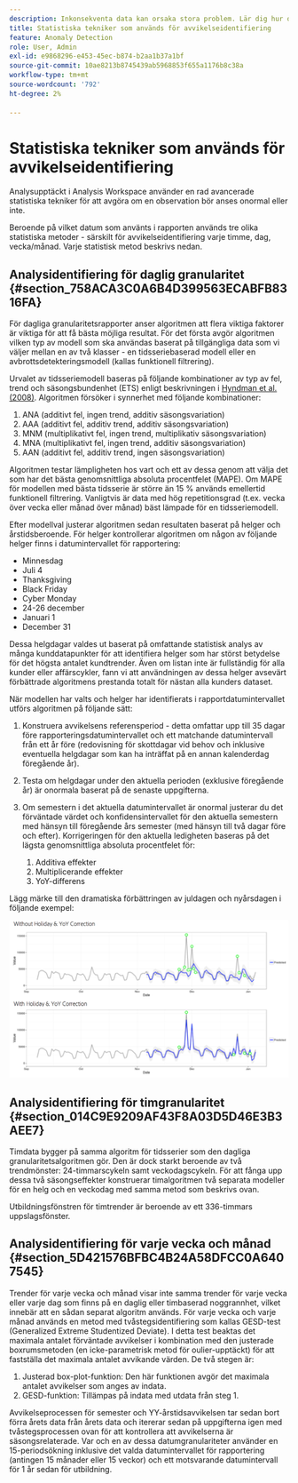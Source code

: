 ```yaml
---
description: Inkonsekventa data kan orsaka stora problem. Lär dig hur du identifierar statistiska avvikelser med avvikelsedetekteringstekniker från Adobe. Kom igång idag.
title: Statistiska tekniker som används för avvikelseidentifiering
feature: Anomaly Detection
role: User, Admin
exl-id: e9868296-e453-45ec-b874-b2aa1b37a1bf
source-git-commit: 10ae8213b8745439ab5968853f655a1176b8c38a
workflow-type: tm+mt
source-wordcount: '792'
ht-degree: 2%

---
```


# Statistiska tekniker som används för avvikelseidentifiering

Analysupptäckt i Analysis Workspace använder en rad avancerade statistiska tekniker för att avgöra om en observation bör anses onormal eller inte.

Beroende på vilket datum som använts i rapporten används tre olika statistiska metoder - särskilt för avvikelseidentifiering varje timme, dag, vecka/månad. Varje statistisk metod beskrivs nedan.

## Analysidentifiering för daglig granularitet {#section_758ACA3C0A6B4D399563ECABFB8316FA}

För dagliga granularitetsrapporter anser algoritmen att flera viktiga faktorer är viktiga för att få bästa möjliga resultat. För det första avgör algoritmen vilken typ av modell som ska användas baserat på tillgängliga data som vi väljer mellan en av två klasser - en tidsseriebaserad modell eller en avbrottsdetekteringsmodell (kallas funktionell filtrering).

Urvalet av tidsseriemodell baseras på följande kombinationer av typ av fel, trend och säsongsbundenhet (ETS) enligt beskrivningen i [Hyndman et al. (2008)](https://www.springer.com/us/book/9783540719168). Algoritmen försöker i synnerhet med följande kombinationer:

1. ANA (additivt fel, ingen trend, additiv säsongsvariation)
1. AAA (additivt fel, additiv trend, additiv säsongsvariation)
1. MNM (multiplikativt fel, ingen trend, multiplikativ säsongsvariation)
1. MNA (multiplikativt fel, ingen trend, additiv säsongsvariation)
1. AAN (additivt fel, additiv trend, ingen säsongsvariation)

Algoritmen testar lämpligheten hos vart och ett av dessa genom att välja det som har det bästa genomsnittliga absoluta procentfelet (MAPE). Om MAPE för modellen med bästa tidsserie är större än 15 % används emellertid funktionell filtrering. Vanligtvis är data med hög repetitionsgrad (t.ex. vecka över vecka eller månad över månad) bäst lämpade för en tidsseriemodell.

Efter modellval justerar algoritmen sedan resultaten baserat på helger och årstidsberoende. För helger kontrollerar algoritmen om någon av följande helger finns i datumintervallet för rapportering:

* Minnesdag
* Juli 4
* Thanksgiving
* Black Friday
* Cyber Monday
* 24-26 december
* Januari 1
* December 31

Dessa helgdagar valdes ut baserat på omfattande statistisk analys av många kunddatapunkter för att identifiera helger som har störst betydelse för det högsta antalet kundtrender. Även om listan inte är fullständig för alla kunder eller affärscykler, fann vi att användningen av dessa helger avsevärt förbättrade algoritmens prestanda totalt för nästan alla kunders dataset.

När modellen har valts och helger har identifierats i rapportdatumintervallet utförs algoritmen på följande sätt:

1. Konstruera avvikelsens referensperiod - detta omfattar upp till 35 dagar före rapporteringsdatumintervallet och ett matchande datumintervall från ett år före (redovisning för skottdagar vid behov och inklusive eventuella helgdagar som kan ha inträffat på en annan kalenderdag föregående år).
1. Testa om helgdagar under den aktuella perioden (exklusive föregående år) är onormala baserat på de senaste uppgifterna.
1. Om semestern i det aktuella datumintervallet är onormal justerar du det förväntade värdet och konfidensintervallet för den aktuella semestern med hänsyn till föregående års semester (med hänsyn till två dagar före och efter). Korrigeringen för den aktuella ledigheten baseras på det lägsta genomsnittliga absoluta procentfelet för:

   1. Additiva effekter
   1. Multiplicerande effekter
   1. YoY-differens

Lägg märke till den dramatiska förbättringen av juldagen och nyårsdagen i följande exempel:

![](assets/anomaly_statistics.png)

## Analysidentifiering för timgranularitet {#section_014C9E9209AF43F8A03D5D46E3B3AEE7}

Timdata bygger på samma algoritm för tidsserier som den dagliga granularitetsalgoritmen gör. Den är dock starkt beroende av två trendmönster: 24-timmarscykeln samt veckodagscykeln. För att fånga upp dessa två säsongseffekter konstruerar timalgoritmen två separata modeller för en helg och en veckodag med samma metod som beskrivs ovan.

Utbildningsfönstren för timtrender är beroende av ett 336-timmars uppslagsfönster.

## Analysidentifiering för varje vecka och månad {#section_5D421576BFBC4B24A58DFCC0A6407545}

Trender för varje vecka och månad visar inte samma trender för varje vecka eller varje dag som finns på en daglig eller timbaserad noggrannhet, vilket innebär att en sådan separat algoritm används. För varje vecka och varje månad används en metod med tvåstegsidentifiering som kallas GESD-test (Generalized Extreme Studentized Deviate). I detta test beaktas det maximala antalet förväntade avvikelser i kombination med den justerade boxrumsmetoden (en icke-parametrisk metod för oulier-upptäckt) för att fastställa det maximala antalet avvikande värden. De två stegen är:

1. Justerad box-plot-funktion: Den här funktionen avgör det maximala antalet avvikelser som anges av indata.
1. GESD-funktion: Tillämpas på indata med utdata från steg 1.

Avvikelseprocessen för semester och YY-årstidsavvikelsen tar sedan bort förra årets data från årets data och itererar sedan på uppgifterna igen med tvåstegsprocessen ovan för att kontrollera att avvikelserna är säsongsrelaterade. Var och en av dessa datumgranulariteter använder en 15-periodsökning inklusive det valda datumintervallet för rapportering (antingen 15 månader eller 15 veckor) och ett motsvarande datumintervall för 1 år sedan för utbildning.
